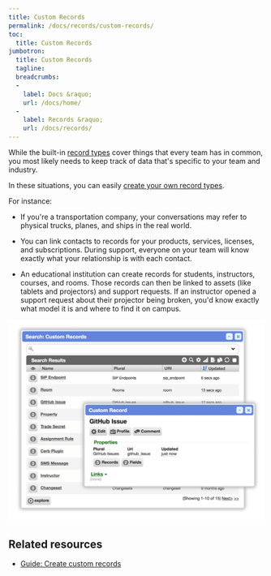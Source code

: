 ```yaml
---
title: Custom Records
permalink: /docs/records/custom-records/
toc:
  title: Custom Records
jumbotron:
  title: Custom Records
  tagline: 
  breadcrumbs:
  -
    label: Docs &raquo;
    url: /docs/home/
  -
    label: Records &raquo;
    url: /docs/records/
---
```


While the built-in [record types](/docs/records/types/) cover things that every team has in common, you most likely needs to keep track of data that's specific to your team and industry.

In these situations, you can easily [create your own record types](/guides/records/custom-records/).

For instance:

* If you're a transportation company, your conversations may refer to physical trucks, planes, and ships in the real world.

* You can link contacts to records for your products, services, licenses, and subscriptions. During support, everyone on your team will know exactly what your relationship is with each contact.

* An educational institution can create records for students, instructors, courses, and rooms. Those records can then be linked to assets (like tablets and projectors) and support requests. If an instructor opened a support request about their projector being broken, you'd know exactly what model it is and where to find it on campus.

<div class="cerb-screenshot">
<img src="/assets/images/docs/using-cerb/records/custom-records.png" class="screenshot">
</div>

## Related resources

* [Guide: Create custom records](/guides/records/custom-records/)